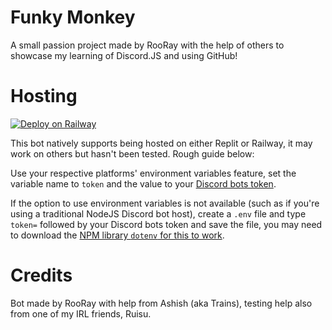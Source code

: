 # Funky Monkey

A small passion project made by RooRay with the help of others to showcase my learning of Discord.JS and using GitHub!

# Hosting

[![Deploy on Railway](https://railway.app/button.svg)](https://railway.app/new/template/S4i5lA?referralCode=lEipkv)

This bot natively supports being hosted on either Replit or Railway, it may work on others but hasn't been tested. Rough guide below:

Use your respective platforms' environment variables feature, set the variable name to `token` and the value to your [Discord bots token](https://discordjs.guide/preparations/setting-up-a-bot-application.html#setting-up-a-bot-application).

If the option to use environment variables is not available (such as if you're using a traditional NodeJS Discord bot host), create a `.env` file and type `token=` followed by your Discord bots token and save the file, you may need to download the [NPM library `dotenv` for this to work](https://www.npmjs.com/package/dotenv).

# Credits

Bot made by RooRay with help from Ashish (aka Trains), testing help also from one of my IRL friends, Ruisu.

